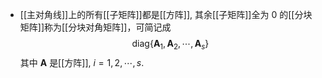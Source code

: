 - [[主对角线]]上的所有[[子矩阵]]都是[[方阵]], 其余[[子矩阵]]全为 $0$ 的[[分块矩阵]]称为[[分块对角矩阵]]，可简记成
  $$
  \mathrm{diag}\left\{\boldsymbol{A}_{1},\boldsymbol{A}_{2},\cdots,\boldsymbol{A}_{s}\right\}
  $$
  其中 $\boldsymbol{A}$ 是[[方阵]], $i=1,2,\cdots,s$.